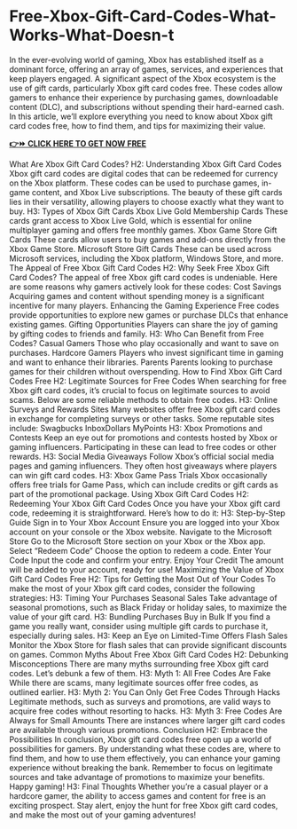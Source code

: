 # Free-Xbox-Gift-Card-Codes-What-Works-What-Doesn-t
In the ever-evolving world of gaming, Xbox has established itself as a dominant force, offering an array of games, services, and experiences that keep players engaged. A significant aspect of the Xbox ecosystem is the use of gift cards, particularly Xbox gift card codes free. These codes allow gamers to enhance their experience by purchasing games, downloadable content (DLC), and subscriptions without spending their hard-earned cash. In this article, we’ll explore everything you need to know about Xbox gift card codes free, how to find them, and tips for maximizing their value.

 

**[👉⏩ CLICK HERE TO GET NOW FREE](https://myusoffer.xyz/all-gift-card/)**

 

What Are Xbox Gift Card Codes?
H2: Understanding Xbox Gift Card Codes
Xbox gift card codes are digital codes that can be redeemed for currency on the Xbox platform. These codes can be used to purchase games, in-game content, and Xbox Live subscriptions. The beauty of these gift cards lies in their versatility, allowing players to choose exactly what they want to buy.
H3: Types of Xbox Gift Cards
Xbox Live Gold Membership Cards
These cards grant access to Xbox Live Gold, which is essential for online multiplayer gaming and offers free monthly games.
Xbox Game Store Gift Cards
These cards allow users to buy games and add-ons directly from the Xbox Game Store.
Microsoft Store Gift Cards
These can be used across Microsoft services, including the Xbox platform, Windows Store, and more.
The Appeal of Free Xbox Gift Card Codes
H2: Why Seek Free Xbox Gift Card Codes?
The appeal of free Xbox gift card codes is undeniable. Here are some reasons why gamers actively look for these codes:
Cost Savings
Acquiring games and content without spending money is a significant incentive for many players.
Enhancing the Gaming Experience
Free codes provide opportunities to explore new games or purchase DLCs that enhance existing games.
Gifting Opportunities
Players can share the joy of gaming by gifting codes to friends and family.
H3: Who Can Benefit from Free Codes?
Casual Gamers
Those who play occasionally and want to save on purchases.
Hardcore Gamers
Players who invest significant time in gaming and want to enhance their libraries.
Parents
Parents looking to purchase games for their children without overspending.
How to Find Xbox Gift Card Codes Free
H2: Legitimate Sources for Free Codes
When searching for free Xbox gift card codes, it’s crucial to focus on legitimate sources to avoid scams. Below are some reliable methods to obtain free codes.
H3: Online Surveys and Rewards Sites
Many websites offer free Xbox gift card codes in exchange for completing surveys or other tasks. Some reputable sites include:
Swagbucks
InboxDollars
MyPoints
H3: Xbox Promotions and Contests
Keep an eye out for promotions and contests hosted by Xbox or gaming influencers. Participating in these can lead to free codes or other rewards.
H3: Social Media Giveaways
Follow Xbox’s official social media pages and gaming influencers. They often host giveaways where players can win gift card codes.
H3: Xbox Game Pass Trials
Xbox occasionally offers free trials for Game Pass, which can include credits or gift cards as part of the promotional package.
Using Xbox Gift Card Codes
H2: Redeeming Your Xbox Gift Card Codes
Once you have your Xbox gift card code, redeeming it is straightforward. Here’s how to do it:
H3: Step-by-Step Guide
Sign in to Your Xbox Account
Ensure you are logged into your Xbox account on your console or the Xbox website.
Navigate to the Microsoft Store
Go to the Microsoft Store section on your Xbox or the Xbox app.
Select “Redeem Code”
Choose the option to redeem a code.
Enter Your Code
Input the code and confirm your entry.
Enjoy Your Credit
The amount will be added to your account, ready for use!
Maximizing the Value of Xbox Gift Card Codes Free
H2: Tips for Getting the Most Out of Your Codes
To make the most of your Xbox gift card codes, consider the following strategies:
H3: Timing Your Purchases
Seasonal Sales
Take advantage of seasonal promotions, such as Black Friday or holiday sales, to maximize the value of your gift card.
H3: Bundling Purchases
Buy in Bulk
If you find a game you really want, consider using multiple gift cards to purchase it, especially during sales.
H3: Keep an Eye on Limited-Time Offers
Flash Sales
Monitor the Xbox Store for flash sales that can provide significant discounts on games.
Common Myths About Free Xbox Gift Card Codes
H2: Debunking Misconceptions
There are many myths surrounding free Xbox gift card codes. Let’s debunk a few of them.
H3: Myth 1: All Free Codes Are Fake
While there are scams, many legitimate sources offer free codes, as outlined earlier.
H3: Myth 2: You Can Only Get Free Codes Through Hacks
Legitimate methods, such as surveys and promotions, are valid ways to acquire free codes without resorting to hacks.
H3: Myth 3: Free Codes Are Always for Small Amounts
There are instances where larger gift card codes are available through various promotions.
Conclusion
H2: Embrace the Possibilities
In conclusion, Xbox gift card codes free open up a world of possibilities for gamers. By understanding what these codes are, where to find them, and how to use them effectively, you can enhance your gaming experience without breaking the bank. Remember to focus on legitimate sources and take advantage of promotions to maximize your benefits. Happy gaming!
H3: Final Thoughts
Whether you’re a casual player or a hardcore gamer, the ability to access games and content for free is an exciting prospect. Stay alert, enjoy the hunt for free Xbox gift card codes, and make the most out of your gaming adventures!

